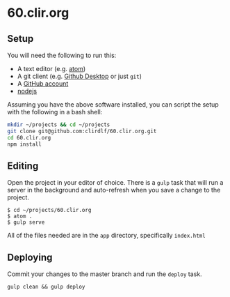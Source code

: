 # 60.clir.org

## Setup

You will need the following to run this:

- A text editor (e.g. [atom](https://atom.io))
- A git client (e.g. [Github Desktop](https://desktop.github.com/) or just `git`)
- A [GitHub account](httsp://github.com)
- [nodejs](https://nodejs.org/en/)

Assuming you have the above software installed, you can script the setup with the following in a bash shell:

```bash
mkdir ~/projects && cd ~/projects
git clone git@github.com:clirdlf/60.clir.org.git
cd 60.clir.org
npm install
```

## Editing

Open the project in your editor of choice. There is a `gulp` task that will run a server in the background and auto-refresh when you save a change to the project.

```
$ cd ~/projects/60.clir.org
$ atom .
$ gulp serve
```

All of the files needed are in the `app` directory, specifically
`index.html`

## Deploying

Commit your changes to the master branch and run the `deploy` task.

`gulp clean && gulp deploy`
